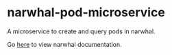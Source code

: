 # narwhal-pod-microservice

A microservice to create and query pods in narwhal.

Go [here](https://github.com/narwhal-chat/narwhal/blob/master/README.md) to view narwhal documentation.
